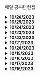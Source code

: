 매일 공부한 컨셉

<details>
 <summary><b>10/26/2023</b></summary>

- Javascript Deep Dive
  -  브라우저 동작 원리
  - `HTTP 1.1`과 `HTTP 2.0`의 차이점
  - `reflow`과 `repaint`의 차이점
  - async/defer

</details>

<details>
 <summary><b>10/25/2023</b></summary>

- Javascript Deep Dive
  - Arrays, numbers 

</details>

<details>
 <summary><b>10/24/2023</b></summary>

- Javascript Deep Dive
  - class 
    - 프로토타입 기반 객체지향 언어
    - 클래스와 생성자 차이 
    - 클라스 호이스팅 
    - 정적 메서드와 프로토타입 메서드의 차이
  - arrow functions 
    - non-constructor
    - Prototype 프로퍼티가 없다 
    - 화살표 함수는 상위 스코프의 this를 가리킨다.

- HTTP
  - Local Storage
  - Session Storage - 
  - test -

</details>

<details>
 <summary><b>10/23/2023</b></summary>

- Javascript Deep Dive
  - Strict Mode 
  - Closure
    - scope chain 
    - [[Environment]]
    - 캡슐화와 은닉

- HTTP
  - 쿠키 
    - 쿠키 헤더, 무상태, 쿠키는 무엇인가, 쿠키 생명주기. 

</details>

<details>
 <summary><b>10/22/2023</b></summary>

- Javascript Deep Dive
  - 클래스
  - 상속과 프로토타입
  - 함수 객체의 prototype 프로퍼티
  - 프로토타입 체인
  - 오버라이딩
  - 오버로딩

- HTTP
  - HTTP 헤더
  - Content Type
  - Content Encoding
  - Content Language
  - Content Length
  - 헤더 협상
  - 전송 하는 방식

</details>


<details>
 <summary><b>10/21/2023</b></summary>

- Javascript Deep Dive
  - 프로퍼티 어트리뷰트와 프로퍼티 디스크립터 객체
  - 생성자 함수에 의한 객체
  - 1급객체
  - 함수가 일급객체이기 때문에 할 수 있는 것은 무엇인가?
  - __ proto__ 접근자 프로퍼티


- HTTP 
  - HTTP 상태코드 
    - 100,200,300,400,500


</details>

<details>
 <summary><b>10/20/2023</b></summary>

- Javascript Deep Dive
  - 실행 컨텍스트
  - 실행 콘텍스트 type
  - 랙시컬 환경
  - 실행 콘텍스트 컴포넌트
  - Call Stack
  - 코드의 `평가`와 `실행`
  - 전역 변수의 문제점

- HTTP 
  - 클라이언트에서 서버로 데이터 전송
    - 4가지 상황(정적,동적,HTML FORM,파일 전송)
    - Content-Type
  - API 설계
    - POST 기반 등록
    - PUT 기반 등록
    - Collection 
    - Store 
    - Controller/Control URI

- AJAX

</details>

<details>
 <summary><b>10/19/2023</b></summary>

- Javascript Deep Dive
 - 함수
    - 함수 정의(4, 함수 선언, 함수 표현, 함수 생성자, 화살표 함수)
    - 함수 호출 형태(4, 즉시 실행, 재귀, 중첩, 콜백)
    - 순수 함수, 비순수 함수
  - 객체
    - 객체란?
    - ES6 추가된 목록
    - 원시 값 vs 객체
    - 얕은 복사 vs 깊은 복사

- React 
  - React가 해결하고자 하는 문제
  - React특징

- HTTP
  - GET/PUT/POST/DELETE/PATCH 
  - HTTP 속성 
    - `Safe(안전)`
    - `Idempotent(멱등)`
    - `Cacheable(캐시가능)`

</details>

<details>
 <summary><b>10/18/2023</b></summary>

- Javascript Deep Dive
  - 암묵적 타입 변환
  - 명시적 타입 변환
  - 자바스크립트 오셔널 체이닝 
  - 논리적 연산자 
  - 단축평가: `??`와 `||`의 차이점
- HTTP
  - request response 
  - Stateful(상태 유지), Stateless(무상태). 
  - Connectionless
  - HTTP Message --> Start,Header,Body

</details>

<details>
 <summary><b>10/17/2023</b></summary>

- Javascript Deep Dive
  - 변수
    - 선언, 초기화, 할당, 호이스팅, TDZ, let, const, var, 함수 선언식, 함수 표현식.
  - 변수 타입
    - 원시 타입(Number,String,Boolean,Undefined,Null,Symbol,Template)
    - 객체타입
    - 동적타입
    - 타입의 필요성
- URI
  - URL,URN
- 웹 브라우저 요청 흐름
</details>

<details>
 <summary><b>10/16/2023</b></summary>

- Browser 동작 원리

  - User Interface
  - Browser Engine
  - Rendering Engine (Webkit, gekko, blink)
  - Network
  - Javascript Runtime(V8)
  - UI Backend
  - Data Persistence
  - Critical Rendering Path
  - DOM
  - CSSOM
  - Render Tree
  - Reflow
  - Paint

- React Router

  - CreateBrowserRouter
  - Router Provider
  - useParams
  - Outlet
  - navigate

- Networking - IP - TCP/IP - UDP - PORT - DNS
</details>
